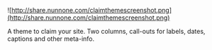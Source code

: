 ![http://share.nunnone.com/claimthemescreenshot.png](http://share.nunnone.com/claimthemescreenshot.png)

A theme to claim your site. Two columns, call-outs for labels, dates, captions and other meta-info.